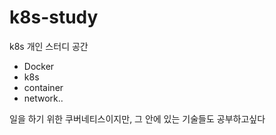 # k8s-study
k8s 개인 스터디 공간
- Docker
- k8s
- container
- network..

일을 하기 위한 쿠버네티스이지만, 그 안에 있는 기술들도 공부하고싶다
